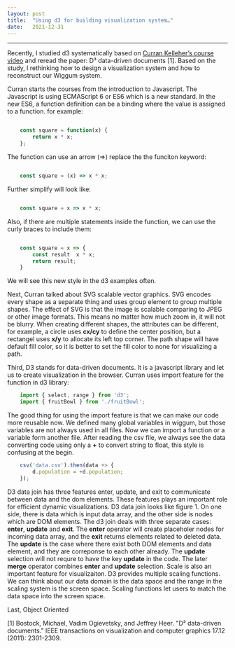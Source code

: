 ```yaml
---
layout:	post
title:	"Using d3 for building visualization system…"
date:	2021-12-31
---
```






---

Recently, I studied d3 systematically based on [Curran Kelleher’s course video](https://www.youtube.com/watch?v=4e3NF8ez95w&list=PL9yYRbwpkykvOXrZumtZWbuaXWHvjD8gi) and reread the paper: D³ data-driven documents [1]. Based on the study, I rethinking how to design a visualization system and how to reconstruct our Wiggum system.  

Curran starts the courses from the introduction to Javascript. The Javascript is using ECMAScript 6 or ES6 which is a new standard. In the new ES6, a function definition can be a binding where the value is assigned to a function. for example:
```js

    const square = function(x) {
        return x * x;
    };
```
The function can use an arrow (=>) replace the the funciton keyword:
```js

    const square = (x) => x * x;
```
Further simplify will look like:
```js

    const square = x => x * x;
```
Also, if there are multiple statements inside the function, we can use the curly braces to include them:
```js

    const square = x => {
        const result  x * x;
        return result;
    }
```
We will see this new style in the d3 examples often.

Next, Curran talked about SVG scalable vector graphics. SVG encodes every shape as a separate thing and uses group element to group multiple shapes. The effect of SVG is that the image is scalable comparing to JPEG or other image formats. This means no matter how much zoom in, it will not be blurry. When creating different shapes, the attributes can be different, for example, a circle uses **cx/cy** to define the center position, but a rectangel uses **x/y** to allocate its left top corner. The path shape will have default fill color, so it is better to set the fill color to none for visualizing a path. 

Third, D3 stands for data-driven documents. It is a javascript library and let us to create visualization in the browser. Curran uses import feature for the function in d3 library:
```js
    import { select, range } from 'd3';
    import { fruitBowl } from './fruitBowl';
```
The good thing for using the import feature is that we can make our code more reusable now. We defined many global variables in wiggum, but those variables are not always used in all files. Now we can import a function or a variable form another file. After reading the csv file, we always see the data converting code using only a **+** to convert string to float, this style is confusing at the begin.
```js
    csv('data.csv').then(data +> {
        d.population = +d.population;
    });
```
D3 data join has three features enter, update, and exit to communicate between data and the dom elements. These features plays an important role for efficient dynamic visualizations. D3 data join looks like figure 1. On one side, there is data which is input data array, and the other side is nodes which are DOM elements. The d3 join deals with three separate cases: **enter**, **update** and **exit**. The **enter** operator will create placeholer nodes for incoming data array, and the **exit** returns elements related to deleted data. The **update** is the case where there exist both DOM elements and data element, and they are correponse to each other already. The **update** selection will not requre to have the key **update** in the code. The later **merge** operator combines **enter** and **update** selection. Scale is also an important feature for visualizaiton. D3 provides multiple scaling functions. We can think about our data domain is the data space and the range in the scaling system is the screen space. Scaling functions let users to match the data space into the screen space.

Last, Object Oriented



[1] Bostock, Michael, Vadim Ogievetsky, and Jeffrey Heer. "D³ data-driven documents." IEEE transactions on visualization and computer graphics 17.12 (2011): 2301-2309.





